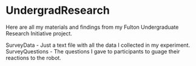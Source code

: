 # UndergradResearch
Here are all my materials and findings from my Fulton Undergraduate Research Initiative project.

SurveyData - Just a text file with all the data I collected in my experiment.
SurveyQuestions - The questions I gave to participants to guage their reactions to the robot.
